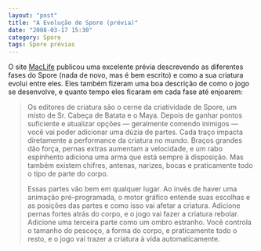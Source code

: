 ```yaml
---
layout: "post"
title: "A Evolução de Spore (prévia)"
date: "2008-03-17 15:30"
category: Spore
tags: Spore prévias
---
```


O site [MacLife](http://www.maclife.com/article/spore_preview) publicou uma excelente prévia descrevendo as diferentes fases do Spore (nada de novo, mas é bem escrito) e como a sua criatura evolui entre eles. Eles também fizeram uma boa descrição de como o jogo se desenvolve, e quanto tempo eles ficaram em cada fase até enjoarem:

> Os editores de criatura são o cerne da criatividade de Spore, um misto de Sr. Cabeça de Batata e o Maya. Depois de ganhar pontos suficiente e atualizar opções — geralmente comendo inimigos — você vai poder adicionar uma dúzia de partes. Cada traço impacta diretamente a performance da criatura no mundo. Braços grandes dão força, pernas extras aumentam a velocidade, e um rabo espinhento adiciona uma arma que está sempre à disposição. Mas também existem chifres, antenas, narizes, bocas e praticamente todo o tipo de parte do corpo.
>
> Essas partes vão bem em qualquer lugar. Ao invés de haver uma animação pré-programada, o motor gráfico entende suas escolhas e as posições das partes e como isso vai afetar a criatura. Adicione pernas fortes atrás do corpo, e o jogo vai fazer a criatura rebolar. Adicione uma terceira parte como um ombro estranho. Você controla o tamanho do pescoço, a forma do corpo, e praticamente todo o resto, e o jogo vai trazer a criatura à vida automaticamente.
